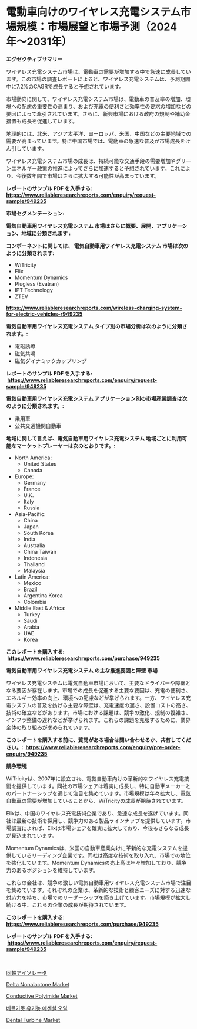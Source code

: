 <p><h1>電動車向けのワイヤレス充電システム市場規模：市場展望と市場予測（2024年〜2031年）</h1></p><p><strong>エグゼクティブサマリー</strong></p>
<p><p>ワイヤレス充電システム市場は、電動車の需要が増加する中で急速に成長しています。この市場の調査レポートによると、ワイヤレス充電システムは、予測期間中に7.2%のCAGRで成長すると予想されています。</p><p>市場動向に関して、ワイヤレス充電システム市場は、電動車の普及率の増加、環境への配慮の重要性の高まり、および充電の便利さと効率性の要求の増加などの要因によって牽引されています。さらに、新興市場における政府の規制や補助金措置も成長を促進しています。</p><p>地理的には、北米、アジア太平洋、ヨーロッパ、米国、中国などの主要地域での需要が高まっています。特に中国市場では、電動車の急速な普及が市場成長をけん引しています。</p><p>ワイヤレス充電システム市場の成長は、持続可能な交通手段の需要増加やグリーンエネルギー政策の推進によってさらに加速すると予想されています。これにより、今後数年間で市場はさらに拡大する可能性が高まっています。</p></p>
<p><strong>レポートのサンプル PDF を入手する: <a href="https://www.reliableresearchreports.com/enquiry/request-sample/949235">https://www.reliableresearchreports.com/enquiry/request-sample/949235</a></strong></p>
<p><strong>市場セグメンテーション:</strong></p>
<p><strong> 電気自動車用ワイヤレス充電システム 市場はさらに概要、展開、アプリケーション、地域に分類されます :</strong></p>
<p><strong>コンポーネントに関しては、 電気自動車用ワイヤレス充電システム 市場は次のように分類されます: &nbsp;</strong></p>
<p><ul><li>WiTricity</li><li>Elix</li><li>Momentum Dynamics</li><li>Plugless (Evatran)</li><li>IPT Technology</li><li>ZTEV</li></ul></p>
<p><strong><a href="https://www.reliableresearchreports.com/wireless-charging-system-for-electric-vehicles-r949235">https://www.reliableresearchreports.com/wireless-charging-system-for-electric-vehicles-r949235</a></strong></p>
<p><strong> 電気自動車用ワイヤレス充電システム タイプ別の市場分析は次のように分類されます。:</strong></p>
<p><ul><li>電磁誘導</li><li>磁気共鳴</li><li>磁気ダイナミックカップリング</li></ul></p>
<p><strong>レポートのサンプル PDF を入手する: &nbsp;<a href="https://www.reliableresearchreports.com/enquiry/request-sample/949235">https://www.reliableresearchreports.com/enquiry/request-sample/949235</a></strong></p>
<p><strong> 電気自動車用ワイヤレス充電システム アプリケーション別の市場産業調査は次のように分類されます。:</strong></p>
<p><ul><li>乗用車</li><li>公共交通機関自動車</li></ul></p>
<p><strong>地域に関して言えば、電気自動車用ワイヤレス充電システム 地域ごとに利用可能なマーケットプレーヤーは次のとおりです。:</strong></p>
<p><ul>
    <li>
        North America:
        <ul>
            <li>United States</li>
            <li>Canada</li>
        </ul>
    </li>
    <li>
        Europe:
        <ul>
            <li>Germany</li>
            <li>France</li>
            <li>U.K.</li>
            <li>Italy</li>
            <li>Russia</li>
        </ul>
    </li>
    <li>
        Asia-Pacific:
        <ul>
            <li>China</li>
            <li>Japan</li>
            <li>South Korea</li>
            <li>India</li>
            <li>Australia</li>
            <li>China Taiwan</li>
            <li>Indonesia</li>
            <li>Thailand</li>
            <li>Malaysia</li>
        </ul>
    </li>
    <li>
        Latin America:
        <ul>
            <li>Mexico</li>
            <li>Brazil</li>
            <li>Argentina Korea</li>
            <li>Colombia</li>
        </ul>
    </li>
    <li>
        Middle East & Africa:
        <ul>
            <li>Turkey</li>
            <li>Saudi</li>
            <li>Arabia</li>
            <li>UAE</li>
            <li>Korea</li>
        </ul>
    </li>
    </ul></p>
<p><strong>このレポートを購入する: &nbsp;<a href="https://www.reliableresearchreports.com/purchase/949235">https://www.reliableresearchreports.com/purchase/949235</a></strong></p>
<p><strong>電気自動車用ワイヤレス充電システム の主な推進要因と障壁 市場</strong></p>
<p><p>ワイヤレス充電システムは電気自動車市場において、主要なドライバーや障壁となる要因が存在します。市場での成長を促進する主要な要因は、充電の便利さ、エネルギー効率の向上、環境への配慮などが挙げられます。一方、ワイヤレス充電システムの普及を妨げる主要な障壁は、充電速度の遅さ、設置コストの高さ、技術の確立などがあります。市場における課題は、競争の激化、規制の複雑さ、インフラ整備の遅れなどが挙げられます。これらの課題を克服するために、業界全体の取り組みが求められています。</p></p>
<p><strong>このレポートを購入する前に、質問がある場合は問い合わせるか、共有してください。:&nbsp; <a href="https://www.reliableresearchreports.com/enquiry/pre-order-enquiry/949235">https://www.reliableresearchreports.com/enquiry/pre-order-enquiry/949235</a></strong></p>
<p><strong>競争環境</strong></p>
<p><p>WiTricityは、2007年に設立され、電気自動車向けの革新的なワイヤレス充電技術を提供しています。同社の市場シェアは着実に成長し、特に自動車メーカーとのパートナーシップを通じて注目を集めています。市場規模は年々拡大し、電気自動車の需要が増加していることから、WiTricityの成長が期待されています。</p><p>Elixは、中国のワイヤレス充電技術企業であり、急速な成長を遂げています。同社は最新の技術を採用し、競争力のある製品ラインナップを提供しています。市場調査によれば、Elixは市場シェアを確実に拡大しており、今後もさらなる成長が見込まれています。</p><p>Momentum Dynamicsは、米国の自動車産業向けに革新的な充電システムを提供しているリーディング企業です。同社は高度な技術を取り入れ、市場での地位を強化しています。Momentum Dynamicsの売上高は年々増加しており、競争力のあるポジションを維持しています。</p><p>これらの会社は、競争の激しい電気自動車用ワイヤレス充電システム市場で注目を集めています。それぞれの企業は、革新的な技術と顧客ニーズに対する迅速な対応力を持ち、市場でのリーダーシップを築き上げています。市場規模が拡大し続ける中、これらの企業の成長が期待されています。</p></p>
<p><strong>このレポートを購入する: &nbsp; <a href="https://www.reliableresearchreports.com/purchase/949235">https://www.reliableresearchreports.com/purchase/949235</a></strong></p>
<p><strong>レポートのサンプル PDF を入手する: &nbsp;<a href="https://www.reliableresearchreports.com/enquiry/request-sample/949235">https://www.reliableresearchreports.com/enquiry/request-sample/949235</a></strong><strong></strong></p>
<p>&nbsp;</p>
<p><p><a href="https://github.com/EstelWisozk1/Market-Research-Report-List-1/blob/main/605237829836.md">同軸アイソレータ</a></p><p><a href="https://www.linkedin.com/pulse/delta-nonalactone-market-research-report-unlocks-analysis-uwg5c?trackingId=iRmqqC6q3r0SiATx3UCb2w%3D%3D">Delta Nonalactone Market</a></p><p><a href="https://www.linkedin.com/pulse/conductive-polyimide-market-size-growth-outlook-from-2024-ac3qc?trackingId=vcjo4OuAR49aWifErVBMUg%3D%3D">Conductive Polyimide Market</a></p><p><a href="https://github.com/GabrielBlanda5656/Market-Research-Report-List-1/blob/main/928557931344.md">베르가못 유기농 에센셜 오일</a></p><p><a href="https://github.com/Hazelklievgspy6vdcsmu106w/Market-Research-Report-List-2/blob/main/dental-turbine-market.md">Dental Turbine Market</a></p></p>